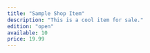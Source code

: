 ```yaml
---
title: "Sample Shop Item"
description: "This is a cool item for sale."
edition: "open"
available: 10
price: 19.99
---
```

